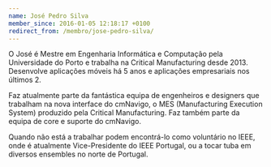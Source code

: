 ```yaml
---
name: José Pedro Silva
member_since: 2016-01-05 12:18:17 +0100
redirect_from: /membro/jose-pedro-silva/
---
```

O José é Mestre em Engenharia Informática e Computação pela Universidade do Porto e trabalha na Critical Manufacturing desde 2013. Desenvolve aplicações móveis há 5 anos e aplicações empresariais nos últimos 2.

Faz atualmente parte da fantástica equipa de engenheiros e designers que trabalham na nova interface do cmNavigo, o MES (Manufacturing Execution System) produzido pela Critical Manufacturing. Faz também parte da equipa de core e suporte do cmNavigo.

Quando não está a trabalhar podem encontrá-lo como voluntário no IEEE, onde é atualmente Vice-Presidente do IEEE Portugal, ou a tocar tuba em diversos ensembles no norte de Portugal.
